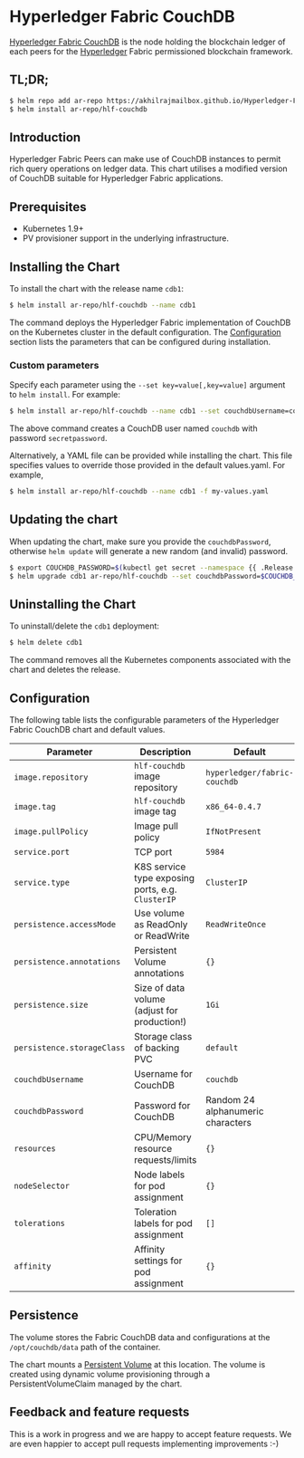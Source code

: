 # Hyperledger Fabric CouchDB

[Hyperledger Fabric CouchDB](http://hyperledger-fabric.readthedocs.io/) is the node holding the blockchain ledger of each peers for the [Hyperledger](https://www.hyperledger.org/) Fabric permissioned blockchain framework.

## TL;DR;

```bash
$ helm repo add ar-repo https://akhilrajmailbox.github.io/Hyperledger-Fabric/docs
$ helm install ar-repo/hlf-couchdb
```

## Introduction

Hyperledger Fabric Peers can make use of CouchDB instances to permit rich query operations on ledger data. This chart utilises a modified version of CouchDB suitable for Hyperledger Fabric applications.

## Prerequisites

- Kubernetes 1.9+
- PV provisioner support in the underlying infrastructure.

## Installing the Chart

To install the chart with the release name `cdb1`:

```bash
$ helm install ar-repo/hlf-couchdb --name cdb1
```

The command deploys the Hyperledger Fabric implementation of CouchDB on the Kubernetes cluster in the default configuration. The [Configuration](#Configuration) section lists the parameters that can be configured during installation.

### Custom parameters

Specify each parameter using the `--set key=value[,key=value]` argument to `helm install`. For example:

```bash
$ helm install ar-repo/hlf-couchdb --name cdb1 --set couchdbUsername=couchdb,couchdbPassword=secretpassword
```

The above command creates a CouchDB user named `couchdb` with password `secretpassword`.

Alternatively, a YAML file can be provided while installing the chart. This file specifies values to override those provided in the default values.yaml. For example,

```bash
$ helm install ar-repo/hlf-couchdb --name cdb1 -f my-values.yaml
```

## Updating the chart

When updating the chart, make sure you provide the `couchdbPassword`, otherwise `helm update` will generate a new random (and invalid) password.

```bash
$ export COUCHDB_PASSWORD=$(kubectl get secret --namespace {{ .Release.Namespace }} cdb1 -o jsonpath="{.data.COUCHDB_PASSWORD}" | base64 --decode; echo)
$ helm upgrade cdb1 ar-repo/hlf-couchdb --set couchdbPassword=$COUCHDB_PASSWORD
```

## Uninstalling the Chart

To uninstall/delete the `cdb1` deployment:

```bash
$ helm delete cdb1
```

The command removes all the Kubernetes components associated with the chart and deletes the release.

## Configuration

The following table lists the configurable parameters of the Hyperledger Fabric CouchDB chart and default values.

| Parameter                          | Description                                     | Default                                                    |
| ---------------------------------- | ------------------------------------------------ | ---------------------------------------------------------- |
| `image.repository`                 | `hlf-couchdb` image repository                   | `hyperledger/fabric-couchdb`                               |
| `image.tag`                        | `hlf-couchdb` image tag                          | `x86_64-0.4.7`                                             |
| `image.pullPolicy`                 | Image pull policy                                | `IfNotPresent`                                             |
| `service.port`                     | TCP port                                         | `5984`                                                     |
| `service.type`                     | K8S service type exposing ports, e.g. `ClusterIP`| `ClusterIP`                                                |
| `persistence.accessMode`           | Use volume as ReadOnly or ReadWrite              | `ReadWriteOnce`                                            |
| `persistence.annotations`          | Persistent Volume annotations                    | `{}`                                                       |
| `persistence.size`                 | Size of data volume (adjust for production!)     | `1Gi`                                                      |
| `persistence.storageClass`         | Storage class of backing PVC                     | `default`                                                  |
| `couchdbUsername`                  | Username for CouchDB                             | `couchdb`                                                     |
| `couchdbPassword`                  | Password for CouchDB                             | Random 24 alphanumeric characters                          |
| `resources`                        | CPU/Memory resource requests/limits              | `{}`                                                       |
| `nodeSelector`                     | Node labels for pod assignment                   | `{}`                                                       |
| `tolerations`                      | Toleration labels for pod assignment             | `[]`                                                       |
| `affinity`                         | Affinity settings for pod assignment             | `{}`                                                       |

## Persistence

The volume stores the Fabric CouchDB data and configurations at the `/opt/couchdb/data` path of the container.

The chart mounts a [Persistent Volume](http://kubernetes.io/docs/user-guide/persistent-volumes/) at this location. The volume is created using dynamic volume provisioning through a PersistentVolumeClaim managed by the chart.

## Feedback and feature requests

This is a work in progress and we are happy to accept feature requests. We are even happier to accept pull requests implementing improvements :-)
